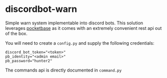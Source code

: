 # discordbot-warn

Simple warn system implementable into discord bots. This solution leverages [pocketbase](https://pocketbase.io) as it comes with an extremely convenient rest api out of the box.

You will need to create a `config.py` and supply the following credentials:

```
discord_bot_token="<token>"
pb_identity="<admin email>"
pb_password="hunter2"
```

The commands api is directly documented in `command.py`
